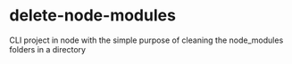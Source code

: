 # delete-node-modules
CLI project in node with the simple purpose of cleaning the node_modules folders in a directory
